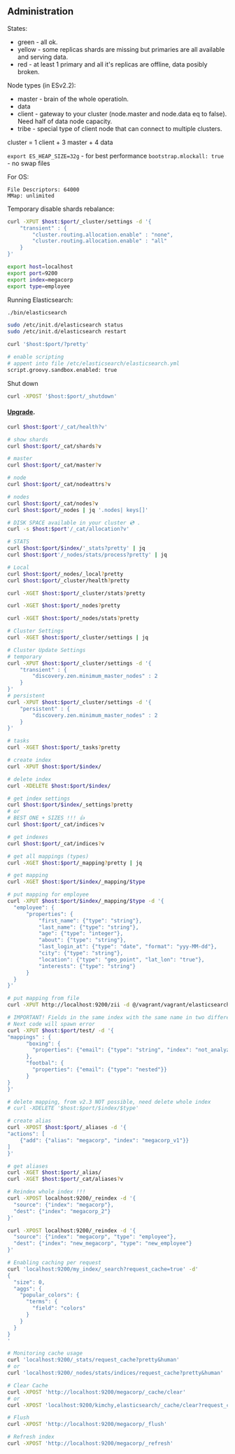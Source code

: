 Administration
-

States:

* green - all ok.
* yellow - some replicas shards are missing
  but primaries are all available and serving data.
* red - at least 1 primary and all it\'s replicas are offline,
  data posibly broken.

Node types (in ESv2.2):

* master - brain of the whole operatioln.
* data
* client - gateway to your cluster (node.master and node.data eq to false). Need half of data node capacity.
* tribe - special type of client node that can connect to multiple clusters.

cluster = 1 client + 3 master + 4 data

`export ES_HEAP_SIZE=32g` - for best performance
`bootstrap.mlockall: true` - no swap files

For OS:

````
File Descriptors: 64000
MMap: unlimited
````

Temporary disable shards rebalance:

````sh
curl -XPUT $host:$port/_cluster/settings -d '{
    "transient" : {
        "cluster.routing.allocation.enable" : "none",
        "cluster.routing.allocation.enable" : "all"
    }
}'
````

````sh
export host=localhost
export port=9200
export index=megacorp
export type=employee
````

Running Elasticsearch:
````sh
./bin/elasticsearch

sudo /etc/init.d/elasticsearch status
sudo /etc/init.d/elasticsearch restart

curl '$host:$port/?pretty'
````
````sh
# enable scripting
# appent into file /etc/elasticsearch/elasticsearch.yml
script.groovy.sandbox.enabled: true
````

Shut down
````sh
curl -XPOST '$host:$port/_shutdown'
````

#### [Upgrade](https://www.elastic.co/guide/en/elasticsearch/reference/current/setup-upgrade.html).

````sh
curl $host:$port'/_cat/health?v'

# show shards
curl $host:$port/_cat/shards?v

# master
curl $host:$port/_cat/master?v

# node
curl $host:$port/_cat/nodeattrs?v

# nodes
curl $host:$port/_cat/nodes?v
curl $host:$port/_nodes | jq '.nodes| keys[]'

# DISK SPACE available in your cluster 💿 .
curl -s $host:$port'/_cat/allocation?v'

# STATS
curl $host:$port/$index/'_stats?pretty' | jq
curl $host:$port'/_nodes/stats/process?pretty' | jq

# Local
curl $host:$port/_nodes/_local?pretty
curl $host:$port/_cluster/health?pretty

curl -XGET $host:$port/_cluster/stats?pretty

curl -XGET $host:$port/_nodes?pretty

curl -XGET $host:$port/_nodes/stats?pretty

# Cluster Settings
curl -XGET $host:$port/_cluster/settings | jq

# Cluster Update Settings
# temporary
curl -XPUT $host:$port/_cluster/settings -d '{
    "transient" : {
        "discovery.zen.minimum_master_nodes" : 2
    }
}'
# persistent
curl -XPUT $host:$port/_cluster/settings -d '{
    "persistent" : {
        "discovery.zen.minimum_master_nodes" : 2
    }
}'

# tasks
curl -XGET $host:$port/_tasks?pretty
````

````sh
# create index
curl -XPUT $host:$port/$index/

# delete index
curl -XDELETE $host:$port/$index/

# get index settings
curl $host:$port/$index/_settings?pretty
# or
# BEST ONE + SIZES !!! 👍
curl $host:$port/_cat/indices?v

# get indexes
curl $host:$port/_cat/indices?v

# get all mappings (types)
curl -XGET $host:$port/_mapping?pretty | jq

# get mapping
curl -XGET $host:$port/$index/_mapping/$type

# put mapping for employee
curl -XPUT $host:$port/$index/_mapping/$type -d '{
  "employee": {
      "properties": {
          "first_name": {"type": "string"},
          "last_name": {"type": "string"},
          "age": {"type": "integer"},
          "about": {"type": "string"},
          "last_login_at": {"type": "date", "format": "yyy-MM-dd"},
          "city": {"type": "string"},
          "location": {"type": "geo_point", "lat_lon": "true"},
          "interests": {"type": "string"}
      }
  }
}'

# put mapping from file
curl -XPUT http://localhost:9200/zii -d @/vagrant/vagrant/elasticsearch.mapping.json

# IMPORTANT! Fields in the same index with the same name in two different types must have the same mapping
# Next code will spawn error
curl -XPUT $host:$port/test/ -d '{
"mappings" : {
      "boxing": {
        "properties": {"email": {"type": "string", "index": "not_analyzed"}}
      },
      "footbal": {
        "properties": {"email": {"type": "nested"}}
      }
}
}'

# delete mapping, from v2.3 NOT possible, need delete whole index
# curl -XDELETE '$host:$port/$index/$type'

# create alias
curl -XPOST $host:$port/_aliases -d '{
"actions": [
    {"add": {"alias": "megacorp", "index": "megacorp_v1"}}
]
}'

# get aliases
curl -XGET $host:$port/_alias/
curl -XGET $host:$port/_cat/aliases?v
````

````sh
# Reindex whole index !!!
curl -XPOST localhost:9200/_reindex -d '{
  "source": {"index": "megacorp"},
  "dest": {"index": "megacorp_2"}
}'

curl -XPOST localhost:9200/_reindex -d '{
  "source": {"index": "megacorp", "type": "employee"},
  "dest": {"index": "new_megacorp", "type": "new_employee"}
}'
````

````sh
# Enabling caching per request
curl 'localhost:9200/my_index/_search?request_cache=true' -d'
{
  "size": 0,
  "aggs": {
    "popular_colors": {
      "terms": {
        "field": "colors"
      }
    }
  }
}
'

# Monitoring cache usage
curl 'localhost:9200/_stats/request_cache?pretty&human'
# or
curl 'localhost:9200/_nodes/stats/indices/request_cache?pretty&human'

# Clear Cache
curl -XPOST 'http://localhost:9200/megacorp/_cache/clear'
# or
curl -XPOST 'localhost:9200/kimchy,elasticsearch/_cache/clear?request_cache=true'

# Flush
curl -XPOST 'http://localhost:9200/megacorp/_flush'

# Refresh index
curl -XPOST 'http://localhost:9200/megacorp/_refresh'
````
